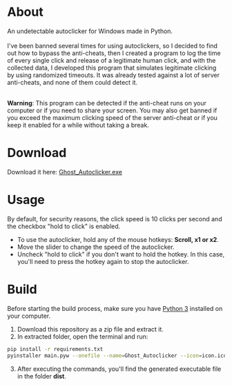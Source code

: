 # About

An undetectable autoclicker for Windows made in Python.
<br />
<br />
I've been banned several times for using autoclickers, so I decided to find out how to bypass the anti-cheats,
then I created a program to log the time of every single click and release of a legitimate human click, and
with the collected data, I developed this program that simulates legitimate clicking by using randomized timeouts.
It was already tested against a lot of server anti-cheats, and none of them could detect it.
<br />
<br />

**Warning**: This program can be detected if the anti-cheat runs on your computer or if you need to share your screen.
You may also get banned if you exceed the maximum clicking speed of the server anti-cheat or if you keep it enabled for a while without taking a break.

# Download

Download it here: [Ghost_Autoclicker.exe](https://github.com/kelio-mv/python-autoclicker/releases/download/v1.0/Ghost_Autoclicker.exe)

# Usage

By default, for security reasons, the click speed is 10 clicks per second and the checkbox "hold to click" is enabled.

- To use the autoclicker, hold any of the mouse hotkeys: **Scroll, x1 or x2**.
- Move the slider to change the speed of the autoclicker.
- Uncheck "hold to click" if you don't want to hold the hotkey. In this case, you'll need to press the hotkey again to stop the autoclicker.

# Build

Before starting the build process, make sure you have [Python 3](https://www.python.org/) installed on your computer.

1. Download this repository as a zip file and extract it.
2. In extracted folder, open the terminal and run:

```sh
pip install -r requirements.txt
pyinstaller main.pyw --onefile --name=Ghost_Autoclicker --icon=icon.ico
```

3. After executing the commands, you'll find the generated executable file in the folder **dist**.
